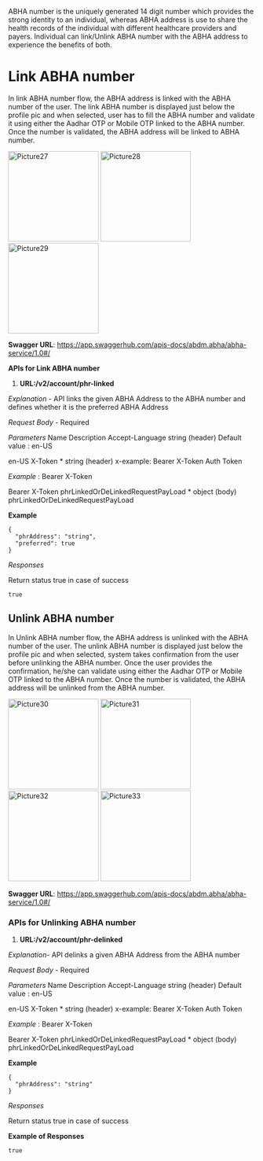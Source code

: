 ABHA number is the uniquely generated 14 digit number which provides the strong identity to an individual, whereas ABHA address is use to share the health records of the individual with different healthcare providers and payers. Individual can link/Unlink ABHA number with the ABHA address to experience the benefits of both.  

# Link ABHA number

In link ABHA number flow, the ABHA address is linked with the ABHA number of the user. The link ABHA number is displayed just below the profile pic and when selected, user has to fill the ABHA number and validate it using either the Aadhar OTP or Mobile OTP linked to the ABHA number. Once the number is validated, the ABHA address will be linked to ABHA number.

<img width="184" alt="Picture27" src="https://user-images.githubusercontent.com/105836429/170210796-56073fd9-e7f7-4f2f-bf49-8315f29faa52.png">  <img width="184" alt="Picture28" src="https://user-images.githubusercontent.com/105836429/170210808-75a23352-83e3-4d77-bd45-ca07042e2f2a.png">  <img width="184" alt="Picture29" src="https://user-images.githubusercontent.com/105836429/170210812-9a578649-f0ec-4926-91e4-fb768314b381.png">

**Swagger URL**: https://app.swaggerhub.com/apis-docs/abdm.abha/abha-service/1.0#/ 

**APIs for Link ABHA number**

1. **URL:/v2/account/phr-linked**

*Explanation* - API links the given ABHA Address to the ABHA number and defines whether it is the preferred ABHA Address

*Request Body* - Required

*Parameters*
Name	Description
Accept-Language
string
(header)
Default value : en-US

en-US
X-Token *
string
(header)
x-example: Bearer X-Token
Auth Token

*Example* : Bearer X-Token

Bearer X-Token
phrLinkedOrDeLinkedRequestPayLoad *
object
(body)
phrLinkedOrDeLinkedRequestPayLoad

**Example**
```
{
  "phrAddress": "string",
  "preferred": true
}
```
*Responses*
	
Return status true in case of success
```
true
```

## Unlink ABHA number

In Unlink ABHA number flow, the ABHA address is unlinked with the ABHA number of the user. The unlink ABHA number is displayed just below the profile pic and when selected, system takes confirmation from the user before unlinking the ABHA number. Once the user provides the confirmation, he/she can validate using either the Aadhar OTP or Mobile OTP linked to the ABHA number. Once the number is validated, the ABHA address will be unlinked from the ABHA number.

<img width="184" alt="Picture30" src="https://user-images.githubusercontent.com/105836429/170220286-d202020a-fa20-45f0-a316-94c4ffdccc52.png">  <img width="184" alt="Picture31" src="https://user-images.githubusercontent.com/105836429/170220299-8290c94f-fd72-44c0-819a-94664c3f6bcf.jpg">  <img width="184" alt="Picture32" src="https://user-images.githubusercontent.com/105836429/170220303-794dc332-d9d5-449c-8a5d-606e412f8d6c.jpg">  <img width="184" alt="Picture33" src="https://user-images.githubusercontent.com/105836429/170220305-e086739a-df78-4bd6-a37d-c0618ae8b820.jpg">

**Swagger URL**: https://app.swaggerhub.com/apis-docs/abdm.abha/abha-service/1.0#/ 

### APIs for Unlinking ABHA number

1. **URL:/v2/account/phr-delinked**

*Explanation*- API delinks a given ABHA Address from the ABHA number

*Request Body* - Required

*Parameters*
Name	Description
Accept-Language
string
(header)
Default value : en-US

en-US
X-Token *
string
(header)
x-example: Bearer X-Token
Auth Token

*Example* : Bearer X-Token

Bearer X-Token
phrLinkedOrDeLinkedRequestPayLoad *
object
(body)
phrLinkedOrDeLinkedRequestPayLoad

**Example**
```
{
  "phrAddress": "string"
}
```

*Responses*
	
Return status true in case of success

**Example of Responses**
```
true
```
